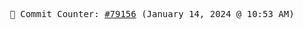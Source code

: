 <p align="center">
    <samp>
        📮 Commit Counter: <a href="https://github.com/Javascript-void0/Javascript-void0/commits/main">#79156</a> (January 14, 2024 @ 10:53 AM)
    </samp>
</p>